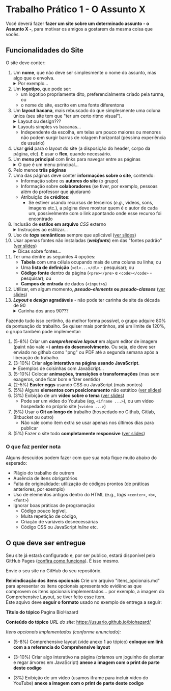 # Trabalho Prático 1 - O Assunto X

Você deverá fazer **fazer um site sobre um determinado assunto - o Assunto X -**, para motivar os amigos a
gostarem da mesma coisa que vocês. 

## Funcionalidades do Site

O site deve conter:

1. Um **nome**, que não deve ser simplesmente o nome do assunto, mas algo que o envolva.
   <details>
      <summary>Por exemplo...</summary>
      <p>Um site sobre Botânica não deveria se chamar genericamente "Plantas", mas poderia ser algo como "Gimnojovens", ou "Fotossintéticos" (sei lá, inventem aí!!)</p>
   </details>
 1. Um **logotipo**, que pode ser:
    - um logotipo propriamente dito, preferencialmente criado pela turma, ou
    - o nome do site, escrito em uma fonte diferentona
1. Um **layout bacana**, mais rebuscado do que simplesmente uma coluna única (seu site tem que "ter um certo ritmo visual").
   <details>
      <summary>Layout ou design???</summary>
      <p>São coisas diferentes. <strong>Layout</strong> envolve mais a posição e tamanho
      das coisas que aparecem em uma página.
      <strong>Design</strong> já envolve aspectos
      estéticos como cores, fontes, imagens, degradês.</p>
      <p>Mas a linha entre layout e design não é sempre fácil de traçar.</p>
   </details>
   <details>
      <summary>Layouts simples vs bacanas...</summary>
      <p>Exemplos de layouts simples (famigerados layouts de 1 coluna apenas):</p>
      <ul>
         <li>Página das ovelhas (só repete título + imagem flutuando + parágrafo descrevendo)</li>
         <li>Página das plantas carnívoras (idem)</li>
         <li>Página dos ninjas (idem)</li>
         <li>Página das abelhas (idem)</li>
      </ul>
      <p>Exemplos de médios:</p>
      <ul>
         <li>Página dos unicórnios (tem um cabeçalho, barra lateral)</li>
      </ul>
      <p>Exemplos de bons layouts:</p>
      <ul>
         <li>Página do assombrado (cabeçalho, rodapé, miolo e barra lateral)
         <li>Página do coral (idem)</li>
         <li>Site do CEFET-MG</li>
         <li>Algumas <a href="https://colibriwp.com/blog/website-layout-design-ideas/" target="_blank">ideias de layout</a></li>
      </ul>
   </details>
   <ul>
      <li>Independente da escolha, em telas um pouco maiores ou menores não podem surgir barras de rolagem horizontal (péssima experiência de usuário)</li>
   </ul>
1. Usar **grid** para o layout do site (a disposição do header, corpo da página, etc). E usar o **flex**, quando necessário.
1. Um **_menu_ principal** com links para navegar entre as páginas
   <details>
      <summary>O que é um menu principal...</summary>
      <p>Um menu principal contém links para as principais (ou todas) páginas
      de um site e deve aparecer em todas as páginas, conferindo uma
      identidade visual ao site.</p>
      <p>Além disso, se a página atual representar algum dos links
      do menu, é importante que seu link esteja diferente indicando que
      ela é a atual. Por exemplo:</p>
      <img src="../../images/menu-principal-exemplo.png" alt="Um menu na horizontal com 5 links e o primeiro mostrado de forma destacada">
      <p>Também é muito importante que os links sejam estilizados de 
      forma a terem um efeito de <code>:hover</code> indicando que
      podem ser clicados.</p>
   </details>
1. Pelo menos **três páginas**
1. Uma das páginas deve conter **informações sobre o site**, contendo:
   - Informação sobre os **autores do site** (o grupo)
   - Informação sobre **colaboradores** (se tiver, por exemplo, pessoas além do professor que
     ajudaram)
   - Atribuição de **créditos**:
     - Se estiver usando recursos de terceiros (_e.g._, vídeos, sons, imagens
       etc.), a página deve mostrar quem é o autor de cada um, possivelmente
       com o link apontando onde esse recurso foi encontrado
1. Inclusão de **estilos em arquivo** _CSS_ externo
   <details>
      <summary>Instruções ao estilizar...</summary>
      <p>Para criar regras CSS, tem várias formas de criar os seletores.
      As mais comuns são: de <em>tag</em>, <code>id</code> e 
      <code>class</code>.
      <p>Ao fazer um site (várias páginas em vez de 1) e criar regras, sempre reflita:</p>
      <ul>
         <li>a regra deve se aplicar a apenas 1 elemento? Mesmo que o
         site cresça depois? Se sim, <code>id</code> deve ser uma boa opção.</li>
         <li>a regra deve se aplicar a todos os elementos daquela tag ou
         apenas a um subconjunto? No primeiro caso, use seletor de <em>tag</em> e, no segundo, uma <code>class</code>.</li>
      </ul>
      <p>Como um exemplo, podemos ficar tentado a criar a seguinte
      regra para definir o tamanho das imagens de plantas briófitas:</p>
            <pre><code>img {
      width: 400px;
   }</code></pre>
      <p>...contudo, há poutras imagens (e podemos incluir mais no futuro)
      no site que não sejam as plantas briófitas (por ex: a logomarca).
      Sendo assim, seria melhor criar uma <code>.briofitas</code> e usuá-la em vez de estilizar todas as imagens.</p>
   </details>
1. Uso de **_tags_ semânticas** sempre que aplicável
   ([ver slides][tags-semanticas])
1. Usar apenas fontes não instaladas (**_webfonts_**) em das "fontes padrão" ([ver slides][webfonts])
   <details>
      <summary>Dicas sobre fontes...</summary>
      <ul>
         <li>As fontes padrão (Arial, Times New Roman etc.) são super batidas</li>
         <li>Tipicamente, usamos 1 para os títulos da página, outra para o restante (atribuída ao &lt;body&gt; e herdada pelos descendentes)</li>
         <li>Usar fontes demais (4+) acaba virando uma "farofa" visual e não é recomendado</li>
      </ul>
   </details>
1. Ter uma dentre as seguintes 4 opções:
   - **Tabela** com uma célula ocupando mais de uma coluna ou linha; ou
   - Uma **lista de definição** (`<dl>...</dl>` - pesquisar); ou
   - **Código fonte** dentro da página (`<pre></pre>` e `<code></code>` -
     pesquisar); ou
   - **Campos de entrada** de dados (`<input>`s)
1. Utilizar, em algum momento, **_pseudo-elements_ ou _pseudo-classes_**
   ([ver slides][pseudo-coisas])
1. **_Layout_ e _design_ agradáveis** - não pode ter carinha de site da década
   de 90
   <details>
      <summary>Carinha dos anos 90???</summary>
      <p>Nos primórdios da Web, os designs eram bem ruins:
      </p>
      <p>
         <img src="../../images/site-anos-90s-1.png" height="250">
         <img src="../../images/site-anos-90s-2.png" height="250">
         <img src="../../images/site-anos-90s-3.png" height="250">
         <img src="../../images/site-anos-90s-4.png" height="250">
         <img src="../../images/site-anos-90s-5.png" height="250">
         <img src="../../images/site-anos-90s-6.png" height="250">
      </p>
      <p>O que faziam "de errado"? Bom, hoje evitamos:</p>
      <ul>
         <li>Usar cores demais.</li>
         <li>Usar imagens de fundo indiscriminadamente. Hoje devemos usar com parcimônia (de preferência sem repetição).</li>
         <li>Usar as fontes padrão (ex: Arial, Times New Roman etc.). Hoje se elas aparecem o usuário sente que houve desleixo do programador.</li>
         <li>A estilização padrão dos hiperlinks (sublinhado com cor azul ou roxo, depois de visitado). O sublinhado pode ficar charmoso apenas em <code>:hover</code>.</li>
         <li>Usar degradês muito extravagentes.</li>
         <li>Usar layouts simples de 1 única coluna.</li>
         <li>Não separar visualmente os "ambientes" (cabeçalho, miolo, rodapé etc.). Hoje em dia é bom que sejam bem distintos.</li>
         <li>Usar bordas muito grossas. Elas devem ser sutis (1px? Máximo 2px em geral).</li>
         <li>Arredondar demais as bordas, especialmente se o elemento for retangular. Isso distorce. Se quiser arrendondar, que seja circular ou que seja apenas os cantinhos (ex: máximo 5-10px).</li>
         <li>Não usar imagens. Hoje elas são essenciais para compor o design de sites. Tanto imagens de conteúdo (isto é, <code>&lt;img&gt;</code>), quanto de fundo.</li>
         <li>Não pensar sobre o "espaço vazio". É muito importante planejarmos os espaços que possuem coisas e aqueles que não possuem. Não pode ter tudo "agarrado". Devemos pensar bem nas distâncias entre as coisas.</li>
      </ul>
      <p>Alguns exemplos de bons designs de hoje em dia:</p>
      <ul>
         <li><a href="https://www.batokasafaris.com/">Batoka Safaris</a></li>
         <li><a href="https://wovenmagazine.com/">Revista Woven</a></li>
         <li><a href="https://alistapart.com/">A List Apart</a></li>
         <li><a href="https://www.artstation.com/">ArtStation</a></li>
         <li><a href="https://www.nowness.com/">Loja Nowness</a></li>
         <li><a href="https://store.steampowered.com/">Steam</a></li>
      </ul>
   </details>


Fazendo tudo isso certinho, da melhor forma possível, o grupo adquire 80% da pontuação do trabalho. Se quiser mais pontinhos, até um limite de 120%, o grupo também pode implementar:


1. (5-8%) Criar um **_comprehensive layout_** em algum editor de imagem (paint não vale =) **antes do desenvolvimento**. Ou seja, ele deve ser enviado no github como "png" ou PDF até a segunda semana após a liberação do trabalho.
1. (3-10%) Criar **algo interativo na página usando JavaScript**.    
   <details>
      <summary>Exemplos de coisinhas com JavaScript...</summary>
      <ul>
         <li>Uma galeria de imagens</li>
         <li>Efeitos sonoros durante a interação</li>
         <li>Coisinhas se movimentando (ex: tipo as abelhinhas, bolhas de ar do coral, ovelhita)</li>
         <li>Possibilidade do usuário alterar coisas na página (cores, tamanhos)</li>
         <li>Uma janelinha modal com alguma informação</li>
         <li>Fazer alguns cálculos de equações como báscara, equações da física etc.</li>
      </ul>
   </details>
1. (5-10%) Colocar **animações, transições e transformações** (mas sem exageros, onde ficar bom e fizer sentido)
1. (2-5%) **Easter eggs** usando CSS ou JavaScript (mais pontos)
1. (5%) Alguns **elementos com posicionamento** não estático
   ([ver slides][posicionamento])
1. (3%) Exibição de um **vídeo sobre o tema** ([ver slides][video])
   - Pode ser um vídeo do Youtube (eg, `<iframe ...>`), ou um vídeo hospedado
     no próprio site (`<video ...>`)
1. (5%) Usar o **Git ao longo do** trabalho (hospedado no Github, Gitlab, Bitbucket ou outro)
   - Não vale como item extra se usar apenas nos últimos dias para publicar
1. (5%) Fazer o site todo **completamente responsive**  ([ver slides][responsive])


[responsive]: https://fegemo.github.io/cefet-front-end/classes/css7/
[pseudo-coisas]: https://fegemo.github.io/cefet-front-end/classes/html5/#pseudo-classes-e-pseudo-elements
[tags-semanticas]: https://fegemo.github.io/cefet-front-end/classes/html5/#divitite-e-tags-semanticas
[posicionamento]: https://fegemo.github.io/cefet-front-end/classes/css4
[video]: https://fegemo.github.io/cefet-front-end/classes/css3/#video-e-audio
[webfonts]: https://fegemo.github.io/cefet-front-end/classes/css3/#web-fonts


### O que faz **perder nota**

Alguns descuidos podem fazer com que sua nota fique muito abaixo do esperado:
- Plágio do trabalho de outrem
- Ausência de itens obrigatórios
- Falta de originalidade: utilização de códigos prontos (de práticas anteriores, por exemplo)
- Uso de elementos antigos dentro do HTML (e.g., _tags_ `<center>`, `<b>`,
  `<font>`)
- Ignorar boas práticas de programação:
  - Código pouco legível,
  - Muita repetição de código,
  - Criação de variáveis desnecessárias
  - Código CSS ou JavaScript _inline_ etc.


## O que deve ser **entregue**

Seu site já estará configurado e, por ser publico, estará disponível pelo GitHub Pages ([confira como funciona](https://www.youtube.com/embed/vKJkxsgzMl4)). É isso mesmo. 


Envie o seu site no GitHub do seu repositório. 

**Reivindicação dos itens opcionais**
Crie um arquivo "itens_opcionais.md" para apresentar os itens opcionais apresentando  evidências que comprovem os itens opcionais implementados... por exemplo, a imagem do Comprehensive Layout, se tiver feito esse item.  
Este aquivo deve **seguir o formato** usado no exemplo de entrega a seguir:

**Título do tópico**
Pagina BioHazard

**Conteúdo do tópico**
_URL do site:_ https://usuario.github.io/biohazard/

_Itens opcionais implementados (conforme enunciado):_
- (5-8%) Comprehensive layout (vide anexo 1 ao tópico)
**coloque um link com a a referencia do  Comprehensive layout**

- (3-10%) Criar algo interativo na página (criamos um joguinho de plantar e regar árvores em JavaScript)
**anexe a imagem com o print de parte deste codigo**

- (3%) Exibição de um vídeo (usamos iframe para incluir vídeo do YouTube)
**anexe a imagem com o print de parte deste codigo**


[neocities]: https://neocities.org/
[git]: https://git-scm.com/
[github]: https://github.com/
[gh-pages]: https://pages.github.com/
